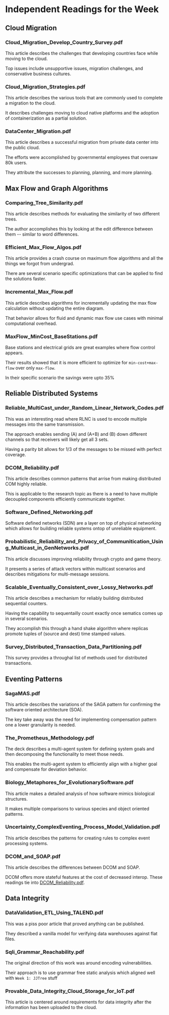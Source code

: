 # Independent Readings for the Week

## Cloud Migration

### Cloud_Migration_Develop_Country_Survey.pdf

This article describes the challenges that developing countries face while moving to the cloud.

Top issues include unsupportive issues, migration challenges, and conservative business cultures.

### Cloud_Migration_Strategies.pdf

This article describes the various tools that are commonly used to complete a migration to the cloud.

It describes challenges moving to cloud native platforms and the adoption of containerization as a partial solution.

### DataCenter_Migration.pdf

This article describes a successful migration from private data center into the public cloud.

The efforts were accomplished by governmental employees that oversaw 80k users.

They attribute the successes to planning, planning, and more planning.

## Max Flow and Graph Algorithms

### Comparing_Tree_Similarity.pdf

This article describes methods for evaluating the similarity of two different trees.

The author accomplishes this by looking at the edit difference between them -- similar to word differences.

### Efficient_Max_Flow_Algos.pdf

This article provides a crash course on maximum flow algorithms and all the things we forgot from undergrad.

There are several scenario specific optimizations that can be applied to find the solutions faster.

### Incremental_Max_Flow.pdf

This article describes algorithms for incrementally updating the max flow calculation without updating the entire diagram.

That behavior allows for fluid and dynamic max flow use cases with minimal computational overhead.

### MaxFlow_MinCost_BaseStations.pdf

Base stations and electrical grids are great examples where flow control appears.

Their results showed that it is more efficient to optimize for `min-cost+max-flow` over only `max-flow`.

In their specific scenario the savings were upto 35%

## Reliable Distributed Systems

### Reliable_MultiCast_under_Random_Linear_Network_Codes.pdf

This was an interesting read where RLNC is used to encode multiple messages into the same transmission.

The approach enables sending (A) and (A+B) and (B) down different channels so that receivers will likely get all 3 sets.

Having a parity bit allows for 1/3 of the messages to be missed with perfect coverage.

### DCOM_Reliability.pdf

This article describes common patterns that arrise from making distributed COM highly reliable.

This is applicable to the research topic as there is a need to have multiple decoupled components efficiently communicate together.

### Software_Defined_Networking.pdf

Software defined networks (SDN) are a layer on top of physical networking which allows for building reliable systems ontop of unreliable equipment. 

### Probabilistic_Reliability_and_Privacy_of_Communitication_Using_Multicast_in_GenNetworks.pdf

This article discusses improving reliability through crypto and game theory.

It presents a series of attack vectors within multicast scenarios and describes mitigations for multi-message sessions.

### Scalable_Eventually_Consistent_over_Lossy_Networks.pdf

This article describes a mechanism for reliably building distributed sequential counters.

Having the capability to sequentailly count exactly once sematics comes up in several scenarios.

They accomplish this through a hand shake algorithm where replicas promote tuples of (source and dest) time stamped values.

### Survey_Distributed_Transaction_Data_Partitioning.pdf

This survey provides a throughal list of methods used for distributed transactions.

## Eventing Patterns

### SagaMAS.pdf

This article describes the variations of the SAGA pattern for confirming the software oriented architecture (SOA).

The key take away was the need for implementing compensation pattern one a lower granularity is needed.

### The_Prometheus_Methodology.pdf

The deck describes a multi-agent system for defining system goals and then decomposing the functionality to meet those needs.

This enables the multi-agent system to efficiently align with a higher goal and compensate for deviation behavior. 

### Biology_Metaphores_for_EvolutionarySoftware.pdf

This article makes a detailed analysis of how software mimics biological structures.

It makes multiple comparisons to various species and object oriented patterns.

### Uncertainty_ComplexEventing_Process_Model_Validation.pdf

This article describes the patterns for creating rules to complex event processing systems.

### DCOM_and_SOAP.pdf

This article describes the differences between DCOM and SOAP.

DCOM offers more stateful features at the cost of decreased interop. These readings tie into [DCOM_Reliability.pdf](DCOM_Reliability.pdf).

## Data Integrity

### DataValidation_ETL_Using_TALEND.pdf

This was a piss poor article that proved anything can be published.

They described a vanilla model for verifying data warehouses against flat files.

### Sqli_Grammar_Reachability.pdf

The original direction of this work was around encoding vulnerabilities.

Their approach is to use grammar free static analysis which aligned well with `Week 1: JJTree` stuff

### Provable_Data_Integrity_Cloud_Storage_for_IoT.pdf

This article is centered around requirements for data integrity after the information has been uploaded to the cloud.
